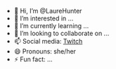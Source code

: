 - 👋 Hi, I’m @LaureHunter
- 👀 I’m interested in ...
- 🌱 I’m currently learning ...
- 💞️ I’m looking to collaborate on ...
- 📫 Social media: [Twitch](twitch.tv/laurahunter)
- 😄 Pronouns: she/her
- ⚡ Fun fact: ...

<!---
LaureHunter/LaureHunter is a ✨ special ✨ repository because its `README.md` (this file) appears on your GitHub profile.
You can click the Preview link to take a look at your changes.
--->
